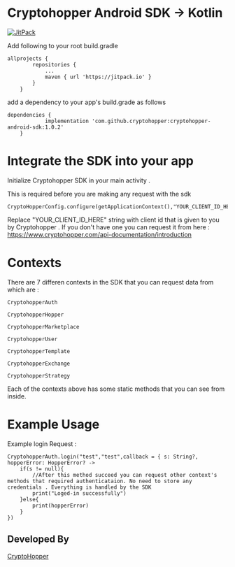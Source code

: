 # Cryptohopper Android SDK -> Kotlin

[![JitPack](https://jitpack.io/v/cryptohopper/cryptohopper-android-sdk.svg)](https://jitpack.io/#cryptohopper/cryptohopper-android-sdk)


Add following to your root build.gradle

```
allprojects {
        repositories {
            ...
            maven { url 'https://jitpack.io' }
        }
    }
```

add a dependency to your app's build.grade as follows

```
dependencies {
            implementation 'com.github.cryptohopper:cryptohopper-android-sdk:1.0.2'
    }
```

# Integrate the SDK into your app

Initialize Cryptohopper SDK in your main activity .

This is required before you are making any request with the sdk

```
CryptoHopperConfig.configure(getApplicationContext(),"YOUR_CLIENT_ID_HERE",HopperAPIEnvironment.PRODUCTION)
```

Replace "YOUR_CLIENT_ID_HERE" string with client id that is given to you by Cryptohopper . If you don't have one you can request it from here : https://www.cryptohopper.com/api-documentation/introduction

# Contexts

There are 7 differen contexts in the SDK that you can request data from which are :

```
CryptohopperAuth
```

```
CryptohopperHopper
```

```
CryptohopperMarketplace
```

```
CryptohopperUser
```

```
CryptohopperTemplate
```

```
CryptohopperExchange
```

```
CryptohopperStrategy
```

Each of the contexts above has some static methods that you can see from inside.

# Example Usage

Example login Request :

```
CryptohopperAuth.login("test","test",callback = { s: String?, hopperError: HopperError? ->
    if(s != null){
        //After this method succeed you can request other context's methods that required authenticataion. No need to store any credentials . Everything is handled by the SDK
        print("Loged-in successfully")
    }else{
        print(hopperError)
    }
})
```
Developed By
------------

[CryptoHopper](https://www.cryptohopper.com/)